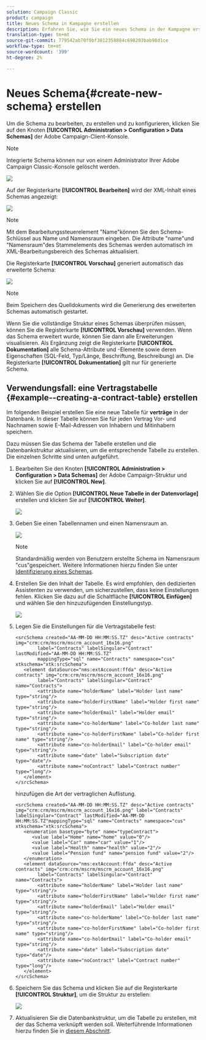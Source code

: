 ```yaml
---
solution: Campaign Classic
product: campaign
title: Neues Schema in Kampagne erstellen
description: Erfahren Sie, wie Sie ein neues Schema in der Kampagne erstellen
translation-type: tm+mt
source-git-commit: 779542ab70f0bf3812358884c698203bab98d1ce
workflow-type: tm+mt
source-wordcount: '399'
ht-degree: 2%

---
```


# Neues Schema{#create-new-schema} erstellen

Um die Schema zu bearbeiten, zu erstellen und zu konfigurieren, klicken Sie auf den Knoten **[!UICONTROL Administration > Configuration > Data Schemas]** der Adobe Campaign-Client-Konsole.

>[!NOTE]
>
>Integrierte Schema können nur von einem Administrator Ihrer Adobe Campaign Classic-Konsole gelöscht werden.

![](assets/schema_navtree.png)

Auf der Registerkarte **[!UICONTROL Bearbeiten]** wird der XML-Inhalt eines Schemas angezeigt:

![](assets/schema_edition.png)

>[!NOTE]
>
>Mit dem Bearbeitungssteuerelement &quot;Name&quot;können Sie den Schema-Schlüssel aus Name und Namensraum eingeben. Die Attribute &quot;name&quot;und &quot;Namensraum&quot;des Stammelements des Schemas werden automatisch im XML-Bearbeitungsbereich des Schemas aktualisiert.

Die Registerkarte **[!UICONTROL Vorschau]** generiert automatisch das erweiterte Schema:

![](assets/schema_edition2.png)

>[!NOTE]
>
>Beim Speichern des Quelldokuments wird die Generierung des erweiterten Schemas automatisch gestartet.

Wenn Sie die vollständige Struktur eines Schemas überprüfen müssen, können Sie die Registerkarte **[!UICONTROL Vorschau]** verwenden. Wenn das Schema erweitert wurde, können Sie dann alle Erweiterungen visualisieren. Als Ergänzung zeigt die Registerkarte **[!UICONTROL Dokumentation]** alle Schema-Attribute und -Elemente sowie deren Eigenschaften (SQL-Feld, Typ/Länge, Beschriftung, Beschreibung) an. Die Registerkarte **[!UICONTROL Dokumentation]** gilt nur für generierte Schema.

## Verwendungsfall: eine Vertragstabelle {#example--creating-a-contract-table} erstellen

Im folgenden Beispiel erstellen Sie eine neue Tabelle für **verträge** in der Datenbank. In dieser Tabelle können Sie für jeden Vertrag Vor- und Nachnamen sowie E-Mail-Adressen von Inhabern und Mitinhabern speichern.

Dazu müssen Sie das Schema der Tabelle erstellen und die Datenbankstruktur aktualisieren, um die entsprechende Tabelle zu erstellen. Die einzelnen Schritte sind unten aufgeführt.

1. Bearbeiten Sie den Knoten **[!UICONTROL Administration > Configuration > Data Schemas]** der Adobe Campaign-Struktur und klicken Sie auf **[!UICONTROL New]**.
1. Wählen Sie die Option **[!UICONTROL Neue Tabelle in der Datenvorlage]** erstellen und klicken Sie auf **[!UICONTROL Weiter]**.

   ![](assets/create_new_schema.png)

1. Geben Sie einen Tabellennamen und einen Namensraum an.

   ![](assets/create_new_param.png)

   >[!NOTE]
   >
   >Standardmäßig werden von Benutzern erstellte Schema im Namensraum &quot;cus&quot;gespeichert. Weitere Informationen hierzu finden Sie unter [Identifizierung eines Schemas](extend-schema.md#identification-of-a-schema).

1. Erstellen Sie den Inhalt der Tabelle. Es wird empfohlen, den dedizierten Assistenten zu verwenden, um sicherzustellen, dass keine Einstellungen fehlen. Klicken Sie dazu auf die Schaltfläche **[!UICONTROL Einfügen]** und wählen Sie den hinzuzufügenden Einstellungstyp.

   ![](assets/create_new_content.png)

1. Legen Sie die Einstellungen für die Vertragstabelle fest:

   ```
   <srcSchema created="AA-MM-DD HH:MM:SS.TZ" desc="Active contracts" img="crm:crm/mscrm/mscrm_account_16x16.png"
           label="Contracts" labelSingular="Contract" lastModified="AA-MM-DD HH:MM:SS.TZ"
           mappingType="sql" name="Contracts" namespace="cus" xtkschema="xtk:srcSchema">
      <element dataSource="nms:extAccount:ffda" desc="Active contracts" img="crm:crm/mscrm/mscrm_account_16x16.png"
           label="Contracts" labelSingular="Contract" name="Contracts">
           <attribute name="holderName" label="Holder last name" type="string"/>
           <attribute name="holderFirstName" label="Holder first name" type="string"/>
           <attribute name="holderEmail" label="Holder email" type="string"/>
           <attribute name="co-holderName" label="Co-holder last name" type="string"/>           
           <attribute name="co-holderFirstName" label="Co-holder first name" type="string"/>           
           <attribute name="co-holderEmail" label="Co-holder email" type="string"/>    
           <attribute name="date" label="Subscription date" type="date"/>     
           <attribute name="noContract" label="Contract number" type="long"/> 
      </element>
   </srcSchema>
   ```

   hinzufügen die Art der vertraglichen Auflistung.

   ```
   <srcSchema created="AA-MM-DD HH:MM:SS.TZ" desc="Active contracts" img="crm:crm/mscrm/mscrm_account_16x16.png" label="Contracts" labelSingular="Contract" lastModified="AA-MM-DD HH:MM:SS.TZ"mappingType="sql" name="Contracts" namespace="cus" xtkschema="xtk:srcSchema">
      <enumeration basetype="byte" name="typeContract">
         <value label="Home" name="home" value="0"/>
         <value label="Car" name="car" value="1"/>
         <value label="Health" name="health" value="2"/>
         <value label="Pension fund" name="pension fund" value="2"/>
      </enumeration>
      <element dataSource="nms:extAccount:ffda" desc="Active contracts" img="crm:crm/mscrm/mscrm_account_16x16.png"
           label="Contracts" labelSingular="Contract" name="Contracts">
           <attribute name="holderName" label="Holder last name" type="string"/>
           <attribute name="holderFirstName" label="Holder first name" type="string"/>
           <attribute name="holderEmail" label="Holder email" type="string"/>
           <attribute name="co-holderName" label="Co-holder last name" type="string"/>           
           <attribute name="co-holderFirstName" label="Co-holder first name" type="string"/>           
           <attribute name="co-holderEmail" label="Co-holder email" type="string"/>    
           <attribute name="date" label="Subscription date" type="date"/>     
           <attribute name="noContract" label="Contract number" type="long"/> 
      </element>
   </srcSchema>
   ```

1. Speichern Sie das Schema und klicken Sie auf die Registerkarte **[!UICONTROL Struktur]**, um die Struktur zu erstellen:

   ![](assets/configuration_structure.png)

1. Aktualisieren Sie die Datenbankstruktur, um die Tabelle zu erstellen, mit der das Schema verknüpft werden soll. Weiterführende Informationen hierzu finden Sie in [diesem Abschnitt](update-database-structure.md).

